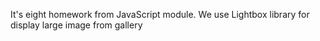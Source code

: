 It's eight homework from JavaScript module. We use Lightbox library for display
large image from gallery
